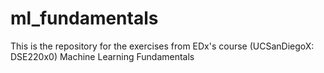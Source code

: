 # ml_fundamentals
This is the repository for the exercises from EDx's course (UCSanDiegoX: DSE220x0) Machine Learning Fundamentals
